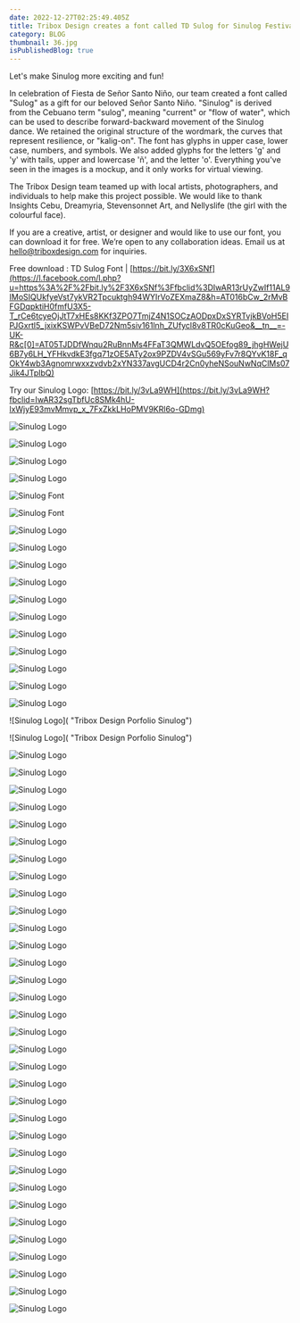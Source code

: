 ```yaml
---
date: 2022-12-27T02:25:49.405Z
title: Tribox Design creates a font called TD Sulog for Sinulog Festival
category: BLOG
thumbnail: 36.jpg
isPublishedBlog: true
---
```

<!--StartFragment-->

Let's make Sinulog more exciting and fun! 

In celebration of Fiesta de Señor Santo Niño, our team created a font called "Sulog" as a gift for our beloved Señor Santo Niño. "Sinulog" is derived from the Cebuano term "sulog", meaning "current" or "flow of water", which can be used to describe forward-backward movement of the Sinulog dance. We retained the original structure of the wordmark, the curves that represent resilience, or "kalig-on". The font has glyphs in upper case, lower case, numbers, and symbols. We also added glyphs for the letters 'g' and 'y' with tails, upper and lowercase 'ñ', and the letter 'o'. Everything you've seen in the images is a mockup, and it only works for virtual viewing.

The Tribox Design team teamed up with local artists, photographers, and individuals to help make this project possible. We would like to thank Insights Cebu, Dreamyria, Stevensonnet Art, and Nellyslife (the girl with the colourful face).

If you are a creative, artist, or designer and would like to use our font, you can download it for free. We’re open to any collaboration ideas. Email us at hello@triboxdesign.com for inquiries.

<!--StartFragment-->

Free download : TD Sulog Font | [https://bit.ly/3X6xSNf](https://l.facebook.com/l.php?u=https%3A%2F%2Fbit.ly%2F3X6xSNf%3Ffbclid%3DIwAR13rUyZwIf11AL9IMoSIQUkfyeVst7ykVR2Tpcuktgh94WYIrVoZEXmaZ8&h=AT016bCw_2rMvBFGDqpktiH0fmfU3X5-T_rCe6tcyeOjJtT7xHEs8KKf3ZPO7TmjZ4N1SOCzAODpxDxSYRTvjkBVoH5EIPJGxrtl5_jxixKSWPvVBeD72Nm5siv161lnh_ZUfycl8v8TR0cKuGeo&__tn__=-UK-R&c[0]=AT05TJDDfWnqu2RuBnnMs4FFaT3QMWLdvQ5OEfog89_jhgHWejU6B7y6LH_YFHkvdkE3fgq71zOE5ATy2ox9PZDV4vSGu569yFv7r8QYvK18F_qOkY4wb3Agnomrwxxzvdvb2xYN337avgUCD4r2Cn0yheNSouNwNqClMs07Jik4JTpIbQ)

Try our Sinulog Logo: [https://bit.ly/3vLa9WH](https://bit.ly/3vLa9WH?fbclid=IwAR32sgTbfUc8SMk4hU-lxWjyE93mvMmvp_x_7FxZkkLHoPMV9KRl6o-GDmg)

<!--EndFragment-->

<!--EndFragment-->

![Sinulog Logo](0-cover.jpg "Tribox Design Porfolio Sinulog")

![Sinulog Logo](1-cover.jpg "Tribox Design Porfolio Sinulog")

![Sinulog Logo](2-1.jpg "Tribox Design Porfolio Sinulog")

![Sinulog Logo](2-intro-copy.jpg "Tribox Design Porfolio Sinulog")

![Sinulog Font](3-a-z.jpg "Tribox Design Porfolio Sinulog")

![Sinulog Font](3-a-z-copy.jpg "Tribox Design Porfolio Sinulog")

![Sinulog Logo](4-1-pit-sesnor.jpg "Tribox Design Porfolio Sinulog")

![Sinulog Logo](5-mossyagit-og-kusgoo_.jpg "Tribox Design Porfolio Sinulog")

![Sinulog Logo](6-pritit.jpg "Tribox Design Porfolio Sinulog")

![Sinulog Logo](7-queen.jpg "Tribox Design Porfolio Sinulog")

![Sinulog Logo](8-sinulog-history.jpg "Tribox Design Porfolio Sinulog")

![Sinulog Logo](9-patterns.jpg "Tribox Design Porfolio Sinulog")

![Sinulog Logo](10-g.jpg "Tribox Design Porfolio Sinulog")

![Sinulog Logo](11-sticker.jpg "Tribox Design Porfolio Sinulog")

![Sinulog Logo](12-1-sinug-experience.jpg "Tribox Design Porfolio Sinulog")

![Sinulog Logo](12-provinces.jpg "Tribox Design Porfolio Sinulog")

![Sinulog Logo](14-1-posster-wa.jpg "Tribox Design Porfolio Sinulog")

![Sinulog Logo]( "Tribox Design Porfolio Sinulog")

![Sinulog Logo]( "Tribox Design Porfolio Sinulog")

![Sinulog Logo](15-street-poster.jpg "Tribox Design Porfolio Sinulog")

![Sinulog Logo](16-tote-bag.jpg "Tribox Design Porfolio Sinulog")

![Sinulog Logo](17-flag.jpg "Tribox Design Porfolio Sinulog")

![Sinulog Logo](18-poster.jpg "Tribox Design Porfolio Sinulog")

![Sinulog Logo](20-poter.jpg "Tribox Design Porfolio Sinulog")

![Sinulog Logo](21-girl-ith-totebag.jpg "Tribox Design Porfolio Sinulog")

![Sinulog Logo](22-1-billboard.jpg "Tribox Design Porfolio Sinulog")

![Sinulog Logo](22-pin.jpg "Tribox Design Porfolio Sinulog")

![Sinulog Logo](23.jpg "Tribox Design Porfolio Sinulog")

![Sinulog Logo](24-float.jpg "Tribox Design Porfolio Sinulog")

![Sinulog Logo](25-fag.jpg "Tribox Design Porfolio Sinulog")

![Sinulog Logo](26-church.jpg "Tribox Design Porfolio Sinulog")

![Sinulog Logo](27-1-poster.jpg "Tribox Design Porfolio Sinulog")

![Sinulog Logo](27-2-poster.jpg "Tribox Design Porfolio Sinulog")

![Sinulog Logo](27-ccex.jpg "Tribox Design Porfolio Sinulog")

![Sinulog Logo](28-fuente.jpg "Tribox Design Porfolio Sinulog")

![Sinulog Logo](29-cafe.jpg "Tribox Design Porfolio Sinulog")

![Sinulog Logo](30-program-card.jpg "Tribox Design Porfolio Sinulog")

![Sinulog Logo](31-sm.jpg "Tribox Design Porfolio Sinulog")

![Sinulog Logo](32-naia.jpg "Tribox Design Porfolio Sinulog")

![Sinulog Logo](32-naia.jpg "Tribox Design Porfolio Sinulog")

![Sinulog Logo](33-ayaa.jpg "Tribox Design Porfolio Sinulog")

![Sinulog Logo](34-carbon.jpg "Tribox Design Porfolio Sinulog")

![Sinulog Logo](35-poster.jpg "Tribox Design Porfolio Sinulog")

![Sinulog Logo](36.jpg "Tribox Design Porfolio Sinulog")

![Sinulog Logo](38.jpg "Tribox Design Porfolio Sinulog")

![Sinulog Logo](39-ticker.jpg "Tribox Design Porfolio Sinulog")

![Sinulog Logo](39-ticker.jpg "Tribox Design Porfolio Sinulog")

![Sinulog Logo](40-mf.jpg "Tribox Design Porfolio Sinulog")

![Sinulog Logo](41-poter.jpg "Tribox Design Porfolio Sinulog")

![Sinulog Logo](42-fuente.jpg "Tribox Design Porfolio Sinulog")

![Sinulog Logo](43-coon.jpg "Tribox Design Porfolio Sinulog")

![Sinulog Logo](44.jpg "Tribox Design Porfolio Sinulog")